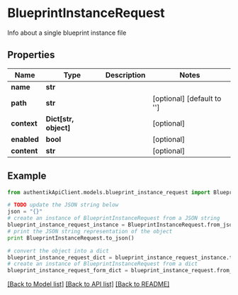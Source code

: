# BlueprintInstanceRequest

Info about a single blueprint instance file

## Properties
Name | Type | Description | Notes
------------ | ------------- | ------------- | -------------
**name** | **str** |  | 
**path** | **str** |  | [optional] [default to '']
**context** | **Dict[str, object]** |  | [optional] 
**enabled** | **bool** |  | [optional] 
**content** | **str** |  | [optional] 

## Example

```python
from authentikApiClient.models.blueprint_instance_request import BlueprintInstanceRequest

# TODO update the JSON string below
json = "{}"
# create an instance of BlueprintInstanceRequest from a JSON string
blueprint_instance_request_instance = BlueprintInstanceRequest.from_json(json)
# print the JSON string representation of the object
print BlueprintInstanceRequest.to_json()

# convert the object into a dict
blueprint_instance_request_dict = blueprint_instance_request_instance.to_dict()
# create an instance of BlueprintInstanceRequest from a dict
blueprint_instance_request_form_dict = blueprint_instance_request.from_dict(blueprint_instance_request_dict)
```
[[Back to Model list]](../README.md#documentation-for-models) [[Back to API list]](../README.md#documentation-for-api-endpoints) [[Back to README]](../README.md)


